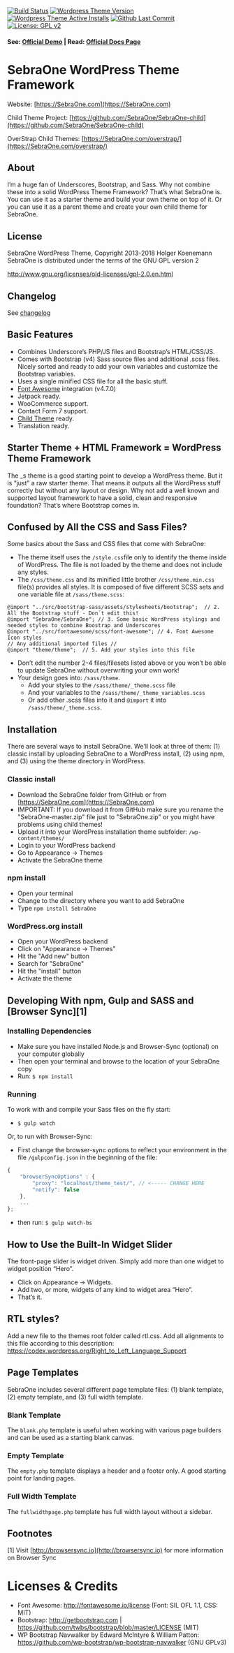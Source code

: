 [![Build Status](https://api.travis-ci.org/SebraOne/SebraOne.svg?branch=master)](https://travis-ci.org/SebraOne/SebraOne)
[![Wordpress Theme Version](https://img.shields.io/wordpress/theme/v/SebraOne.svg)](https://wordpress.org/themes/SebraOne)
[![Wordpress Theme Active Installs](https://img.shields.io/wordpress/theme/installs/SebraOne.svg)](https://wordpress.org/themes/SebraOne/)
[![Github Last Commit](https://img.shields.io/github/last-commit/SebraOne/SebraOne)](https://github.com/SebraOne/SebraOne/commits/master)
[![License: GPL v2](https://img.shields.io/badge/License-GPL%20v2-blue.svg)](https://www.gnu.org/licenses/old-licenses/gpl-2.0)

#### See: [Official Demo](https://SebraOne.com/SebraOne) | Read: [Official Docs Page](https://SebraOne.github.io/)

# SebraOne WordPress Theme Framework

Website: [https://SebraOne.com](https://SebraOne.com)

Child Theme Project: [https://github.com/SebraOne/SebraOne-child](https://github.com/SebraOne/SebraOne-child)

OverStrap Child Themes: [https://SebraOne.com/overstrap/](https://SebraOne.com/overstrap/)

## About

I’m a huge fan of Underscores, Bootstrap, and Sass. Why not combine these into a solid WordPress Theme Framework? That’s what SebraOne is. You can use it as a starter theme and build your own theme on top of it. Or you can use it as a parent theme and create your own child theme for SebraOne.

## License
SebraOne WordPress Theme, Copyright 2013-2018 Holger Koenemann
SebraOne is distributed under the terms of the GNU GPL version 2

http://www.gnu.org/licenses/old-licenses/gpl-2.0.en.html

## Changelog
See [changelog](CHANGELOG.md)


## Basic Features

- Combines Underscore’s PHP/JS files and Bootstrap’s HTML/CSS/JS.
- Comes with Bootstrap (v4) Sass source files and additional .scss files. Nicely sorted and ready to add your own variables and customize the Bootstrap variables.
- Uses a single minified CSS file for all the basic stuff.
- [Font Awesome](http://fortawesome.github.io/Font-Awesome/) integration (v4.7.0)
- Jetpack ready.
- WooCommerce support.
- Contact Form 7 support.
- [Child Theme](https://github.com/SebraOne/SebraOne-child) ready.
- Translation ready.

## Starter Theme + HTML Framework = WordPress Theme Framework

The _s theme is a good starting point to develop a WordPress theme. But it is “just” a raw starter theme. That means it outputs all the WordPress stuff correctly but without any layout or design.
Why not add a well known and supported layout framework to have a solid, clean and responsive foundation? That’s where Bootstrap comes in.

## Confused by All the CSS and Sass Files?

Some basics about the Sass and CSS files that come with SebraOne:
- The theme itself uses the `/style.css`file only to identify the theme inside of WordPress. The file is not loaded by the theme and does not include any styles.
- The `/css/theme.css` and its minified little brother `/css/theme.min.css` file(s) provides all styles. It is composed of five different SCSS sets and one variable file at `/sass/theme.scss`:

 ```@import "theme/theme_variables";  // 1. Add your variables into this file. Also add variables to overwrite Bootstrap or SebraOne variables here
 @import "../src/bootstrap-sass/assets/stylesheets/bootstrap";  // 2. All the Bootstrap stuff - Don´t edit this!
 @import "SebraOne/SebraOne"; // 3. Some basic WordPress stylings and needed styles to combine Boostrap and Underscores
 @import "../src/fontawesome/scss/font-awesome"; // 4. Font Awesome Icon styles
 // Any additional imported files //
 @import "theme/theme";  // 5. Add your styles into this file
 ```

- Don’t edit the number 2-4 files/filesets listed above or you won’t be able to update SebraOne without overwriting your own work!
- Your design goes into: `/sass/theme`.
  - Add your styles to the `/sass/theme/_theme.scss` file
  - And your variables to the `/sass/theme/_theme_variables.scss`
  - Or add other .scss files into it and `@import` it into `/sass/theme/_theme.scss`.

## Installation
There are several ways to install SebraOne. We'll look at three of them: (1) classic install by uploading SebraOne to a WordPress install, (2) using npm, and (3) using the theme directory in WordPress.

### Classic install
- Download the SebraOne folder from GitHub or from [https://SebraOne.com](https://SebraOne.com)
- IMPORTANT: If you download it from GitHub make sure you rename the "SebraOne-master.zip" file just to "SebraOne.zip" or you might have problems using child themes!
- Upload it into your WordPress installation theme subfolder: `/wp-content/themes/`
- Login to your WordPress backend
- Go to Appearance → Themes
- Activate the SebraOne theme

### npm install
- Open your terminal
- Change to the directory where you want to add SebraOne
- Type `npm install SebraOne`

### WordPress.org install
- Open your WordPress backend
- Click on "Appearance -> Themes"
- Hit the "Add new" button
- Search for "SebraOne"
- Hit the "install" button
- Activate the theme

## Developing With npm, Gulp and SASS and [Browser Sync][1]

### Installing Dependencies
- Make sure you have installed Node.js and Browser-Sync (optional) on your computer globally
- Then open your terminal and browse to the location of your SebraOne copy
- Run: `$ npm install`

### Running
To work with and compile your Sass files on the fly start:

- `$ gulp watch`

Or, to run with Browser-Sync:

- First change the browser-sync options to reflect your environment in the file `/gulpconfig.json` in the beginning of the file:
```javascript
{
    "browserSyncOptions" : {
        "proxy": "localhost/theme_test/", // <----- CHANGE HERE
        "notify": false
    },
    ...
};
```
- then run: `$ gulp watch-bs`

## How to Use the Built-In Widget Slider

The front-page slider is widget driven. Simply add more than one widget to widget position “Hero”.
- Click on Appearance → Widgets.
- Add two, or more, widgets of any kind to widget area “Hero”.
- That’s it.

## RTL styles?
Add a new file to the themes root folder called rtl.css. Add all alignments to this file according to this description:
https://codex.wordpress.org/Right_to_Left_Language_Support

## Page Templates
SebraOne includes several different page template files: (1) blank template, (2) empty template, and (3) full width template.

### Blank Template

The `blank.php` template is useful when working with various page builders and can be used as a starting blank canvas.

### Empty Template

The `empty.php` template displays a header and a footer only. A good starting point for landing pages.

### Full Width Template

The `fullwidthpage.php` template has full width layout without a sidebar.

## Footnotes

[1] Visit [http://browsersync.io](http://browsersync.io) for more information on Browser Sync

Licenses & Credits
=
- Font Awesome: http://fontawesome.io/license (Font: SIL OFL 1.1, CSS: MIT)
- Bootstrap: http://getbootstrap.com | https://github.com/twbs/bootstrap/blob/master/LICENSE (MIT)
- WP Bootstrap Navwalker by Edward McIntyre & William Patton: https://github.com/wp-bootstrap/wp-bootstrap-navwalker (GNU GPLv3)
